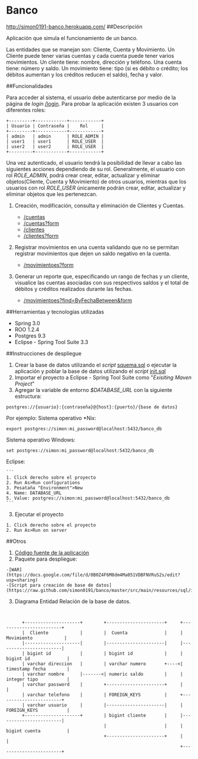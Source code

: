 
Banco
=====

http://simon0191-banco.herokuapp.com/
##Descripción


Aplicación que simula el funcionamiento de un banco. 

Las entidades que se manejan son: Cliente, Cuenta y Movimiento. 
Un Cliente puede tener varias cuentas y cada cuenta puede tener varios movimientos. Un cliente tiene: nombre, dirección y teléfono. Una cuenta tiene: número y saldo. 
Un movimiento tiene: tipo (si es débito o crédito; los débitos aumentan y los créditos reducen el saldo), fecha y valor.

##Funcionalidades


Para acceder al sistema, el usuario debe autenticarse por medio de la página de _login_ [/login](http://simon0191-banco.herokuapp.com/banco/login). Para probar la aplicación existen 3 usuarios con diferentes roles:
```
+---------+------------+------------+
| Usuario | Contraseña |    Rol     |
+---------+------------+------------+
| admin   | admin      | ROLE_ADMIN |
| user1   | user1      | ROLE_USER  |
| user2   | user2      | ROLE_USER  |
+---------+------------+------------+
```

Una vez autenticado, el usuario tendrá la posibilidad de llevar a cabo las siguientes acciones dependiendo de su rol. Generalmente, el usuario con rol _ROLE\_ADMIN_, podrá crear crear, editar, actualizar y eliminar objetos(Cliente, Cuenta y Movimiento) de otros usuarios, mientras que los usuarios con rol _ROLE\_USER_ únicamente podrán crear, editar, actualizar y eliminar objetos que les pertenezcan.

1.	Creación, modificación, consulta y eliminación de Clientes y Cuentas.
	- [/cuentas](http://simon0191-banco.herokuapp.com/cuentas)
	- [/cuentas?form](http://simon0191-banco.herokuapp.com/cuentas?form)
	- [/clientes](http://simon0191-banco.herokuapp.com/clientes)
	- [/clientes?form](http://simon0191-banco.herokuapp.com/clientes?form)
        
        
2.	Registrar movimientos en una cuenta validando que no se permitan registrar movimientos que dejen un saldo negativo en la cuenta.
	- [/movimientoes?form](http://simon0191-banco.herokuapp.com/movimientoes?form)
    
3.	Generar un reporte que, especificando un rango de fechas y un cliente, visualice las cuentas asociadas con sus respectivos saldos y el total de débitos y créditos realizados durante las fechas.
	- [/movimientoes?find=ByFechaBetween&form](http://simon0191-banco.herokuapp.com/movimientoes?find=ByFechaBetween&form)
        
##Herramientas y tecnologías utilizadas

- Spring 3.0
- ROO 1.2.4
- Postgres 9.3
- Eclipse - Spring Tool Suite 3.3


##Instrucciones de despliegue

1. Crear la base de datos utilizando el _script_ [squema.sql](https://raw.github.com/simon0191/banco/master/src/main/resources/sql/squema.sql) o ejecutar la aplicación y poblar la base de datos utilizando el _script_ [init.sql](https://raw.github.com/simon0191/banco/master/src/main/resources/sql/init.sql)
2. Importar el proyecto a Eclipse - Spring Tool Suite como "_Exisiting Maven Project_"
2. Agregar la variable de entorno _$DATABASE\_URL_ con la siguiente estructura:
```
postgres://{usuario}:{contraseña}@{host}:{puerto}/{base de datos}
```
Por ejemplo:
Sistema operativo *Nix:
```
export postgres://simon:mi_password@localhost:5432/banco_db
```
Sistema operativo Windows:
```
set postgres://simon:mi_password@localhost:5432/banco_db
```
Eclipse:

	```
	1. Click derecho sobre el proyecto
	2. Run As>Run configurations
	3. Pesataña "Environment">New
	4. Name: DATABASE_URL
	5. Value: postgres://simon:mi_password@localhost:5432/banco_db
	```
3. Ejecutar el proyecto

```
1. Click derecho sobre el proyecto
2. Run As>Run on server
```



##Otros

 
1.   [Código fuente de la aplicación](https://github.com/simon0191/banco/archive/master.zip)
2.   Paquete para despliegue: 

	-[WAR](https://docs.google.com/file/d/0B0Z4F6M8dm4Ma051VDBFNVRuS2s/edit?usp=sharing)
	-[Script para creación de base de datos](https://raw.github.com/simon0191/banco/master/src/main/resources/sql/init.sql)
        
3.   Diagrama Entidad Relación de la base de datos.

 ```


       +---------------------+        +----------------------+     +------------------------+
       |  Cliente            |        |  Cuenta              |     |  Movimiento            |
       |---------------------|        |----------------------|     |------------------------|
       | bigint id           |        | bigint id            |     | bigint id              |
       | varchar direccion   |        | varchar numero       +----<| timestamp fecha        |
       | varchar nombre      |-------<| numeric saldo        |     | integer tipo           |
       | varchar password    |        +----------------------+     |                        |
       | varchar telefono    |        | FOREIGN_KEYS         |     +------------------------+
       | varchar usuario     |        |----------------------|     | FOREIGN_KEYS           |
       +---------------------+        | bigint cliente       |     |------------------------|
                                      |                      |     | bigint cuenta          |
                                      +----------------------+     |                        |
                                                                   +------------------------+
 ```



